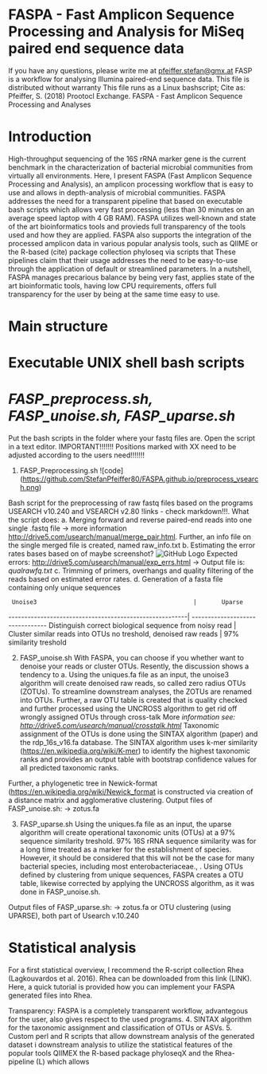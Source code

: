 

# FASPA - Fast Amplicon Sequence Processing and Analysis for MiSeq paired end sequence data

If you have any questions, please write me at pfeiffer.stefan@gmx.at
FASP is a workflow for analysing Illumina paired-end sequence data. 
This file is distributed without warranty
This file runs as a Linux bashscript; 
Cite as: Pfeiffer, S. (2018) Prootocl Exchange. FASPA - Fast Amplicon Sequence Processing and Analyses

# Introduction
High-throughput sequencing of the 16S rRNA marker gene is the current benchmark in the characterization of bacterial microbial communities from virtually all environments.
Here, I present FASPA (Fast Amplicon Sequence Processing and Analysis), an amplicon processing workflow that is easy to use and allows in depth-analysis of microbial communities. 
FASPA addresses the need for a transparent pipeline that based on executable bash scripts which allows very fast processing (less than 30 minutes on an average speed laptop with 4 GB RAM).
FASPA utilizes well-known and state of the art bioinformatics tools and provieds full transparency of the tools used and how they are applied.
FASPA also supports the integration of the processed amplicon data in various popular analysis tools, such as QIIME or the R-based (cite) package collection phyloseq via scripts that 
These pipelines claim that their usage addresses the need to be easy-to-use through the application of default or streamlined parameters. 
In a nutshell, FASPA manages precarious balance by being very fast, applies state of the art bioinformatic tools, having low CPU requirements, offers full transparency for the user by being at the same time easy to use. 

# Main structure
# Executable UNIX shell bash scripts
# *FASP_preprocess.sh, FASP_unoise.sh, FASP_uparse.sh*
Put the bash scripts in the folder where your fastq files are. Open the script in a text editor. IMPORTANT!!!!!!! Positions marked with XX need to be adjusted according to the users need!!!!!!!
1. FASP_Preprocessing.sh
![code] (https://github.com/StefanPfeiffer80/FASPA.github.io/preprocess_vsearch.png)

Bash script for the preprocessing of raw fastq files based on the programs USEARCH v10.240 and VSEARCH v2.80 !links - check markdown!!!.
What the script does: 
a. Merging forward and reverse paired-end reads into one single .fastq file -> more information http://drive5.com/usearch/manual/merge_pair.html. Further, an info file on the single merged file is created, named raw_info.txt
b. Estimating the error rates bases based on of maybe screenshot?
![GitHub Logo](/logo.png)
Expected errors:
http://drive5.com/usearch/manual/exp_errs.html -> Output file is: *qualrawfq.txt*
c. Trimming of primers, overhangs and quality filtering of the reads based on estimated error rates.
d. Generation of a fasta file containing only unique sequences

     Unoise3                                            |       Uparse
--------------------------------------------------------| --------------------------------
Distinguish correct biological sequence from noisy read | Cluster similar reads into OTUs
no treshold, denoised raw reads                         | 97% similarity treshold

2.	FASP_unoise.sh
With FASPA, you can choose if you whether want to denoise your reads or cluster OTUs. Resently, the discussion shows a tendency to 
a. Using the uniques.fa file as an input, the unoise3 algorithm will create denoised raw reads, so called zero radius OTUs (ZOTUs). To streamline downstream analyses, the ZOTUs are renamed into OTUs. Further, a raw OTU table is created that is quality checked and further processed using the UNCROSS algorithm to get rid off wrongly assigned OTUs through cross-talk  More *information see: http://drive5.com/usearch/manual/crosstalk.html*
Taxonomic assignment of the OTUs is done using the SINTAX algorithm (paper) and the rdp_16s_v16.fa database. The SINTAX algorithm uses k-mer similarity (https://en.wikipedia.org/wiki/K-mer) to identify the highest taxonomic ranks and provides an output table with bootstrap confidence values for all predicted taxonomic ranks.

Further, a phylogenetic tree in Newick-format (https://en.wikipedia.org/wiki/Newick_format is constructed via creation of a distance matrix and agglomerative clustering.
Output files of FASP_unoise.sh: -> zotus.fa

3.	FASP_uparse.sh
Using the uniques.fa file as an input, the uparse algorithm will create operational taxonomic units (OTUs) at a 97% sequence similarity treshold. 97% 16S rRNA sequence similarity was for a long time treated as a marker for the establishment of species. However, it should be considered that this will not be the case for many bacterial species, including most enterobacteriaceae., . Using OTUs defined by clustering from unique sequences, FASPA creates a OTU table, likewise corrected by applying the UNCROSS algorithm, as it was done in FASP_unoise.sh.

Output files of FASP_uparse.sh: -> zotus.fa
or OTU clustering (using UPARSE), both part of Usearch v.10.240

# Statistical analysis 
For a first statistical overview, I recommend the R-script collection Rhea (Lagkouvardos et al. 2016). Rhea can be downloaded from this link (LINK). Here, a quick tutorial is provided how you can implement your FASPA generated files into Rhea.


Transparency: FASPA is a completely transparent workflow, advantegous for the user, also gives respect to the used programs.
4.	SINTAX algorithm for the taxonomic assignment and classification of OTUs or ASVs.
5.	Custom perl and R scripts that allow downstream analysis of the generated dataset i downstream analysis to utilize the statistical features of the popular tools QIIMEX the  R-based package phyloseqX and the Rhea-pipeline (L) which allows 


# 
